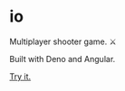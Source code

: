 # io

Multiplayer shooter game. ⚔️

Built with Deno and Angular.

[Try it.](https://sanouille.herokuapp.com)
